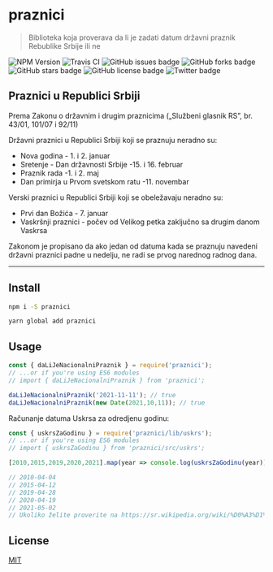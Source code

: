 # praznici

> Biblioteka koja proverava da li je zadati datum državni praznik Rebublike Srbije ili ne

![NPM Version](https://img.shields.io/npm/v/praznici.svg)
![Travis CI](https://img.shields.io/travis/artbit/praznici/master)
![GitHub issues badge](https://img.shields.io/github/issues/ArtBIT/praznici)
![GitHub forks badge](https://img.shields.io/github/forks/ArtBIT/praznici)
![GitHub stars badge](https://img.shields.io/github/stars/ArtBIT/praznici)
![GitHub license badge](https://img.shields.io/github/license/ArtBIT/praznici)
![Twitter badge](https://img.shields.io/twitter/url?url=https%3A%2F%2Fgithub.com%2FArtBIT%2Fpraznici)


## Praznici u Republici Srbiji

Prema Zakonu o državnim i drugim praznicima („Službeni glasnik RS”, br. 43/01, 101/07 i 92/11)

Državni praznici u Republici Srbiji koji se praznuju neradno su:

 - Nova godina - 1. i 2. januar
 - Sretenje - Dan državnosti Srbije -15. i 16. februar
 - Praznik rada -1. i 2. maj
 - Dan primirja u Prvom svetskom ratu -11. novembar

Verski praznici u Republici Srbiji koji se obeležavaju neradno su:

 - Prvi dan Božića - 7. januar
 - Vaskršnji praznici - počev od Velikog petka zaključno sa drugim danom Vaskrsa

Zakonom je propisano da ako jedan od datuma kada se praznuju navedeni
državni praznici padne u nedelju, ne radi se prvog narednog radnog dana.

---

## Install

```bash
npm i -S praznici
```

```bash
yarn global add praznici
```

## Usage

```js
const { daLiJeNacionalniPraznik } = require('praznici');
// ...or if you're using ES6 modules
// import { daLiJeNacionalniPraznik } from 'praznici'; 

daLiJeNacionalniPraznik('2021-11-11'); // true
daLiJeNacionalniPraznik(new Date(2021,10,11)); // true
```

Računanje datuma Uskrsa za odredjenu godinu:
```js
const { uskrsZaGodinu } = require('praznici/lib/uskrs');
// ...or if you're using ES6 modules
// import { uskrsZaGodinu } from 'praznici/src/uskrs'; 

[2010,2015,2019,2020,2021].map(year => console.log(uskrsZaGodinu(year)));

// 2010-04-04
// 2015-04-12
// 2019-04-28
// 2020-04-19
// 2021-05-02
// Ukoliko želite proverite na https://sr.wikipedia.org/wiki/%D0%A3%D1%81%D0%BA%D1%80%D1%81
```


## License

[MIT](http://vjpr.mit-license.org)
